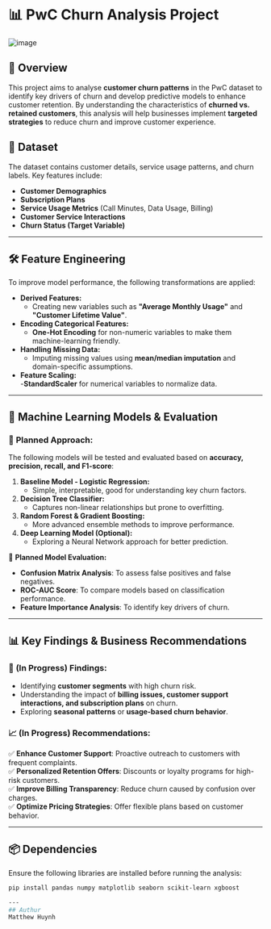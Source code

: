 # 📊 PwC Churn Analysis Project

![image](https://github.com/user-attachments/assets/e3981a05-5db8-4828-8f36-7efd8ec6922c)

## 📌 Overview
This project aims to analyse **customer churn patterns** in the PwC dataset to identify key drivers of churn and develop predictive models to enhance customer retention. By understanding the characteristics of **churned vs. retained customers**, this analysis will help businesses implement **targeted strategies** to reduce churn and improve customer experience.

## 📂 Dataset
The dataset contains customer details, service usage patterns, and churn labels. Key features include:
- **Customer Demographics**
- **Subscription Plans**
- **Service Usage Metrics** (Call Minutes, Data Usage, Billing)
- **Customer Service Interactions**
- **Churn Status (Target Variable)**

---

## 🛠 Feature Engineering
To improve model performance, the following transformations are applied:
- **Derived Features:**  
  - Creating new variables such as **"Average Monthly Usage"** and **"Customer Lifetime Value"**.
- **Encoding Categorical Features:**  
  - **One-Hot Encoding** for non-numeric variables to make them machine-learning friendly.
- **Handling Missing Data:**  
  - Imputing missing values using **mean/median imputation** and domain-specific assumptions.
- **Feature Scaling:**  
  -**StandardScaler** for numerical variables to normalize data.

---

## 🤖 Machine Learning Models & Evaluation

### 📌 **Planned Approach:**
The following models will be tested and evaluated based on **accuracy, precision, recall, and F1-score**:
1. **Baseline Model - Logistic Regression:**  
   - Simple, interpretable, good for understanding key churn factors.
2. **Decision Tree Classifier:**  
   - Captures non-linear relationships but prone to overfitting.
3. **Random Forest & Gradient Boosting:**  
   - More advanced ensemble methods to improve performance.
4. **Deep Learning Model (Optional):**  
   - Exploring a Neural Network approach for better prediction.

🔎 **Planned Model Evaluation:**  
- **Confusion Matrix Analysis**: To assess false positives and false negatives.  
- **ROC-AUC Score**: To compare models based on classification performance.  
- **Feature Importance Analysis**: To identify key drivers of churn.

---

## 📊 Key Findings & Business Recommendations

### 🔎 **(In Progress) Findings:**
- Identifying **customer segments** with high churn risk.
- Understanding the impact of **billing issues, customer support interactions, and subscription plans** on churn.
- Exploring **seasonal patterns** or **usage-based churn behavior**.

### 📈 **(In Progress) Recommendations:**
✅ **Enhance Customer Support**: Proactive outreach to customers with frequent complaints.  
✅ **Personalized Retention Offers**: Discounts or loyalty programs for high-risk customers.  
✅ **Improve Billing Transparency**: Reduce churn caused by confusion over charges.  
✅ **Optimize Pricing Strategies**: Offer flexible plans based on customer behavior.

---

## 📦 Dependencies
Ensure the following libraries are installed before running the analysis:
```bash
pip install pandas numpy matplotlib seaborn scikit-learn xgboost

---
## Authur 
Matthew Huynh
